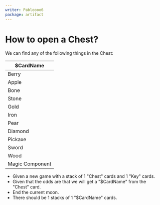 ```yaml
---
writer: Pabloooo6
package: artifact
---
```


# How to open a Chest?

We can find any of the following things in the Chest:

| $CardName       |
|-----------------|
| Berry           |
| Apple           |
| Bone            |
| Stone           |
| Gold            |
| Iron            |
| Pear            |
| Diamond         |
| Pickaxe         |
| Sword           |
| Wood            |
| Magic Component |

 * Given a new game with a stack of 1 "Chest" cards and 1 "Key" cards.
 * Given that the odds are that we will get a "$CardName" from the "Chest" card.
 * End the current moon.
 * There should be 1 stacks of 1 "$CardName" cards.
